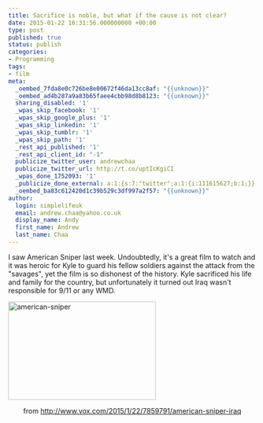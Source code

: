 ```yaml
---
title: Sacrifice is noble, but what if the cause is not clear?
date: 2015-01-22 16:31:56.000000000 +00:00
type: post
published: true
status: publish
categories:
- Programming
tags:
- film
meta:
  _oembed_7fda8e0c726be8e00672f46da13cc8af: "{{unknown}}"
  _oembed_ad4b287a9a83b65faee4cbb98d8b8123: "{{unknown}}"
  sharing_disabled: '1'
  _wpas_skip_facebook: '1'
  _wpas_skip_google_plus: '1'
  _wpas_skip_linkedin: '1'
  _wpas_skip_tumblr: '1'
  _wpas_skip_path: '1'
  _rest_api_published: '1'
  _rest_api_client_id: "-1"
  publicize_twitter_user: andrewchaa
  publicize_twitter_url: http://t.co/uptIcKgiCI
  _wpas_done_1752093: '1'
  _publicize_done_external: a:1:{s:7:"twitter";a:1:{i:111615627;b:1;}}
  _oembed_ba83c612420d1c39b529c3df997a2f57: "{{unknown}}"
author:
  login: simplelifeuk
  email: andrew.chaa@yahoo.co.uk
  display_name: Andy
  first_name: Andrew
  last_name: Chaa
---
```

<p>I saw American Sniper last week. Undoubtedly, it's a great film to watch and it was heroic for Kyle to guard his fellow soldiers against the attack from the "savages", yet the film is so dishonest of the history. Kyle sacrificed his life and family for the country, but unfortunately it turned out Iraq wasn't responsible for 9/11 or any WMD.</p>
<p><a href="https://simplelifeuk.files.wordpress.com/2015/01/american-sniper.jpg"><img class=" size-medium wp-image-1631 aligncenter" src="{{ site.baseurl }}/assets/american-sniper.jpg?w=300" alt="american-sniper" width="300" height="200" /></a></p>
<p style="text-align:center;">from <a href="http://www.vox.com/2015/1/22/7859791/american-sniper-iraq">http://www.vox.com/2015/1/22/7859791/american-sniper-iraq</a></p>
